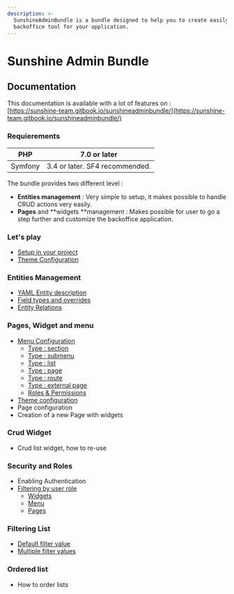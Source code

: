 ```yaml
---
description: >-
  SunshineAdminBundle is a bundle designed to help you to create easily a
  backoffice tool for your application.
---
```


# Sunshine Admin Bundle

## Documentation

This documentation is available with a lot of features on :   
[https://sunshine-team.gitbook.io/sunshineadminbundle/](https://sunshine-team.gitbook.io/sunshineadminbundle/)

### Requierements

| PHP | 7.0 or later |
| --- | --- |
| Symfony | 3.4 or later. SF4 recommended. |

The bundle provides two different level :

* **Entities management** : Very simple to setup, it makes possible to handle CRUD actions very easily.
* **Pages** and **widgets **management : Makes possible for user to go a step further and customize the backoffice application.

### Let's play

* [Setup in your project](setup.md)
* [Theme Configuration](theme-configuration.md)

### Entities Management

* [YAML Entity description](yaml-entity-configuration.md)
* [Field types and overrides](field-type-and-overrides.md)
* [Entity Relations](entity-relations.md)

### Pages, Widget and menu

* [Menu Configuration](menu-configuration.md)
  * [Type : section](menu-configuration.md#type-:-section)
  * [Type : submenu](menu-configuration.md#type-:-submenu)
  * [Type : list](menu-configuration.md#type-:-sunshine-list)
  * [Type : page](menu-configuration.md)
  * [Type : route](menu-configuration.md#type-:-route)
  * [Type : external page](menu-configuration.md#type-:-external-page)
  * [Roles & Permissions](menu-configuration.md#roles-and-permissions-configuration)
* [Theme configuration](theme-configuration.md)
* Page configuration
* Creation of a new Page with widgets

### Crud Widget

* Crud list widget, how to re-use

### Security and Roles

* Enabling Authentication
* [Filtering by user role](roles-and-permissions.md)
  * [Widgets](roles-and-permissions.md#widget)
  * [Menu](roles-and-permissions.md#menu)
  * [Pages](roles-and-permissions.md#page)

### Filtering List

* [Default filter value](filtering-default-values.md)
* [Multiple filter values](filtering-options-multiple.md)

### Ordered list

* How to order lists

